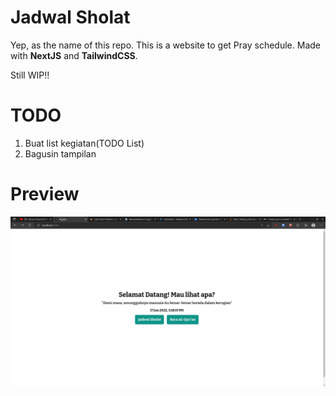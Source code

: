 # Jadwal Sholat

Yep, as the name of this repo. This is a website to get Pray schedule. Made with **NextJS** and **TailwindCSS**. 

Still WIP!!

# TODO

1. Buat list kegiatan(TODO List)
2. Bagusin tampilan

# Preview

![Preview](public/preview.png)
